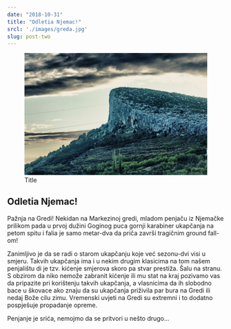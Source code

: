 ```yaml
---
date: "2018-10-31"
title: "Odletia Njemac!"
srcl: './images/greda.jpg'
slug: post-two
---
```


<!-- markdownlint-disable MD033 -->


<figure class="figure">
    <img src="./images/greda.jpg" alt="Title"/>
    <figcaption class="figure__caption">Title</figcaption>
</figure>

## Odletia Njemac!

Pažnja na Gredi!
Nekidan na Markezinoj gredi, mladom penjaču iz Njemačke prilikom pada u prvoj dužini Goginog puca gornji karabiner ukapčanja na petom spitu i falia je samo metar-dva da priča završi tragičnim ground fall-om!

Zanimljivo je da se radi o starom ukapčanju koje već sezonu-dvi visi u smjeru. Takvih ukapčanja ima i u nekim drugim klasicima na tom našem penjalištu di je tzv. kićenje smjerova skoro pa stvar prestiža.
Šalu na stranu. S obzirom da niko nemože zabranit kićenje ili mu stat na kraj pozivamo vas da pripazite pri korištenju takvih ukapčanja, a vlasnicima da ih slobodno bace u škovace ako znaju da su ukapčanja priživila par bura na Gredi ili nedaj Bože cilu zimu. Vremenski uvjeti na Gredi su extremni i to dodatno pospješuje propadanje opreme.

Penjanje je srića, nemojmo da se pritvori u nešto drugo...
